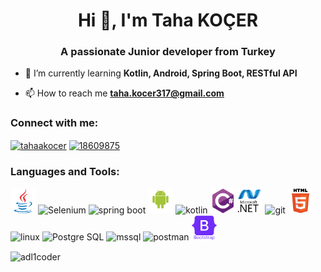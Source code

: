<h1 align="center">Hi 👋, I'm Taha KOÇER</h1>
<h3 align="center">A passionate Junior developer from Turkey</h3>

- 🌱 I’m currently learning **Kotlin, Android, Spring Boot, RESTful API**

- 📫 How to reach me **taha.kocer317@gmail.com**

<h3 align="left">Connect with me:</h3>
<p align="left">
    <a href="https://www.linkedin.com/in/tahakocer/" target="blank"><img align="center"
            src="https://raw.githubusercontent.com/rahuldkjain/github-profile-readme-generator/master/src/images/icons/Social/linked-in-alt.svg"
            alt="tahaakocer" height="30" width="40" /></a>
    <a href="https://stackoverflow.com/users/18609875" target="blank"><img align="center"
            src="https://raw.githubusercontent.com/rahuldkjain/github-profile-readme-generator/master/src/images/icons/Social/stack-overflow.svg"
            alt="18609875" height="30" width="40" /></a>
</p>

<h3 align="left">Languages and Tools:</h3>

<p align="left"> 
    <img src="https://raw.githubusercontent.com/devicons/devicon/master/icons/java/java-original.svg" alt="java"
        width="40" height="40" /> 
    <img src="https://www.svgrepo.com/show/354321/selenium.svg" alt="Selenium" width="40" height="40" />
    <img src="https://www.svgrepo.com/show/376350/spring.svg" alt="spring boot" width="40" height="40" />
    <img src="https://raw.githubusercontent.com/devicons/devicon/master/icons/android/android-original-wordmark.svg"
        alt="android" width="40" height="40" />
    <img src="https://www.vectorlogo.zone/logos/kotlinlang/kotlinlang-icon.svg" alt="kotlin" width="40" height="40" />
    <img src="https://raw.githubusercontent.com/devicons/devicon/master/icons/csharp/csharp-original.svg" alt="csharp"
        width="40" height="40" />
    <img src="https://raw.githubusercontent.com/devicons/devicon/master/icons/dot-net/dot-net-original-wordmark.svg"
        alt="dotnet" width="40" height="40" />
    <img src="https://www.vectorlogo.zone/logos/git-scm/git-scm-icon.svg" alt="git" width="40" height="40" />
    <img src="https://raw.githubusercontent.com/devicons/devicon/master/icons/html5/html5-original-wordmark.svg"
        alt="html5" width="40" height="40" />
        <img src="https://www.svgrepo.com/show/7095/linux.svg](https://w7.pngwing.com/pngs/555/1021/png-transparent-penguin-linux-tux-computer-software-svg-gallery-computer-vertebrate-bird.png" alt="linux" width="40" height="40" />
    <img src="https://www.svgrepo.com/show/306591/postgresql.svg" alt="Postgre SQL" width="40" height="40" />
    <img src="https://www.svgrepo.com/show/303229/microsoft-sql-server-logo.svg" alt="mssql" width="40" height="40" />
    <img src="https://www.vectorlogo.zone/logos/getpostman/getpostman-icon.svg" alt="postman" width="40" height="40" />
    <img src="https://raw.githubusercontent.com/devicons/devicon/master/icons/bootstrap/bootstrap-plain-wordmark.svg"
        alt="bootstrap" width="40" height="40" />
</p>
<p><img align="center"
        src="https://github-readme-stats.vercel.app/api/top-langs?username=tahaakocer&show_icons=true&locale=en&layout=compact"
        alt="adl1coder" /></p>
